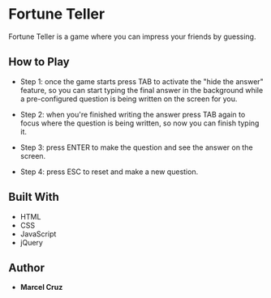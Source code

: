# Fortune Teller

Fortune Teller is a game where you can impress your friends by guessing.

## How to Play 

* Step 1: once the game starts press TAB to activate the "hide the answer" feature, so you can start typing the final answer in the background while a pre-configured question is being written on the screen for you.

* Step 2: when you're finished writing the answer press TAB again to focus where the question is being written, so now you can finish typing it.

* Step 3: press ENTER to make the question and see the answer on the screen.

* Step 4: press ESC to reset and make a new question.

## Built With

* HTML
* CSS
* JavaScript
* jQuery

## Author

* **Marcel Cruz**
